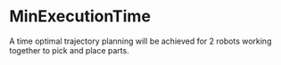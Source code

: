 # MinExecutionTime
A time optimal trajectory planning will be achieved for 2 robots working together to pick and place parts.
